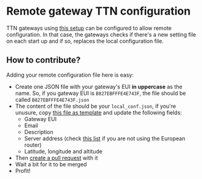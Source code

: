 # Remote gateway TTN configuration

TTN gateways using [this setup](https://github.com/ttn-zh/ic880a-gateway/tree/spi) can be configured to allow remote configuration. In that case, the gateways checks if there's a new setting file on each start up and if so, replaces the local configuration file.

## How to contribute?

Adding your remote configuration file here is easy:
- Create one JSON file with your gateway's EUI **in uppercase** as the name. So, if you gateway EUI is `B827EBFFFE4E743F`,  the file should be called `B827EBFFFE4E743F.json`
- The content of the file should be your `local_conf.json`, if you're unusure, copy [this file as template](https://github.com/ttn-zh/gateway-remote-config/blob/master/template.json) and update the following fields:
  - Gateway EUI
  - Email
  - Description
  - Server address (check [this list](https://www.thethingsnetwork.org/wiki/Backend/Connect/Gateway) if you are not using the European router)
  - Latitude, longitude and altitude
- Then [create a pull request](https://help.github.com/articles/creating-a-pull-request/) with it
- Wait a bit for it to be merged
- Profit!
